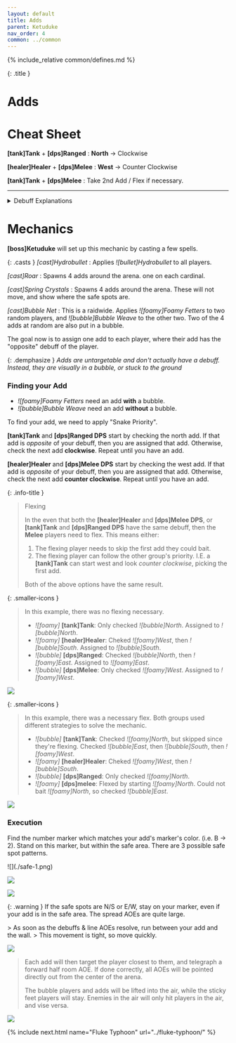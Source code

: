 ```yaml
---
layout: default
title: Adds
parent: Ketuduke
nav_order: 4
common: ../common
---
```


{% include_relative common/defines.md %}

{: .title }
# Adds

# Cheat Sheet
**[tank]Tank** + **[dps]Ranged**
: **North** -> Clockwise

**[healer]Healer** + **[dps]Melee**
: **West** -> Counter Clockwise

**[tank]Tank** + **[dps]Melee**
: Take 2nd Add / Flex if necessary.

------

<details class="debuffs-hideable">
<summary><span>Debuff Explanations</span></summary>
<div markdown="block">
{% include_relative debuffs/hydrobullet.md %}
{% include_relative debuffs/bubbleweave.md %}
{% include_relative debuffs/foamyfetters.md %}
</div>
</details>

# Mechanics

**[boss]Ketuduke** will set up this mechanic by casting a few spells.

{: .casts }
*[cast]Hydrobullet*
: Applies *![bullet]Hydrobullet* to all players.

*[cast]Roar*
: Spawns 4 adds around the arena. one on each cardinal.

*[cast]Spring Crystals*
: Spawns 4 adds around the arena. These will not move, and show where the safe
  spots are.

*[cast]Bubble Net*
: This is a raidwide. Applies *![foamy]Foamy Fetters* to two random players, and
  *![bubble]Bubble Weave* to the other two. Two of the 4 adds at random are also
  put in a bubble.

The goal now is to assign one add to each player, where their add has the
"opposite" debuff of the player.

{: .demphasize }
*Adds are untargetable and don't actually have a debuff. Instead, they are
visually in a bubble, or stuck to the ground*

### Finding your Add

* *![foamy]Foamy Fetters* need an add **with** a bubble.
* *![bubble]Bubble Weave* need an add **without** a bubble.

To find your add, we need to apply "Snake Priority".

**[tank]Tank** and **[dps]Ranged DPS** start by checking the north add. If that
add is *opposite* of your debuff, then you are assigned that add. Otherwise,
check the next add **clockwise**. Repeat until you have an add.

**[healer]Healer** and **[dps]Melee DPS** start by checking the west add. If that
add is *opposite* of your debuff, then you are assigned that add. Otherwise,
check the next add **counter clockwise**. Repeat until you have an add.

{: .info-title }
> Flexing
>
> In the even that both the **[healer]Healer** and **[dps]Melee DPS**,
> or **[tank]Tank** and **[dps]Ranged DPS** have the same debuff, then the
> **Melee** players need to flex. This means either:
>
> 1. The flexing player needs to skip the first add they could bait.
> 2. The flexing player can follow the other group's priority. I.E. a
> **[tank]Tank** can start west and look *counter clockwise*, picking the first add.
>
> Both of the above options have the same result.

<div class="mechanics" markdown="1">

{: .smaller-icons }
> In this example, there was no flexing necessary.
>
> * *![foamy]* **[tank]Tank**: Only checked *![bubble]North*. Assigned to *![bubble]North*.
> * *![foamy]* **[healer]Healer**: Cheked *![foamy]West*, then *![bubble]South*. Assigned to *![bubble]South*.
> * *![bubble]* **[dps]Ranged**: Checked *![bubble]North*, then *![foamy]East*. Assigned to *![foamy]East*.
> * *![bubble]* **[dps]Melee**: Only checked *![foamy]West*. Assigned to *![foamy]West*.

![](./assignment-1.png)

{: .smaller-icons }
> In this example, there was a necessary flex. Both groups used different
> strategies to solve the mechanic.
>
> * *![bubble]* **[tank]Tank**: Checked *![foamy]North*, but skipped since they're flexing. Checked *![bubble]East*, then *![bubble]South*, then *![foamy]West*.
> * *![foamy]* **[healer]Healer**: Cheked *![foamy]West*, then *![bubble]South*.
> * *![bubble]* **[dps]Ranged**: Only checked *![foamy]North*.
> * *![foamy]* **[dps]melee**: Flexed by starting *![foamy]North*. Could not bait *![foamy]North*, so checked *![bubble]East*.

![](./assignment-2.png)
</div>

### Execution

Find the number marker which matches your add's marker's color. (i.e. B -> 2).
Stand on this marker, but within the safe area. There are 3 possible safe spot
patterns.

<div class="timeline" markdown="1">
![](./safe-1.png)

![](./safe-2.png)

![](./safe-3.png)
</div>

{: .warning }
If the safe spots are N/S or E/W, stay on your marker, even if your add is in
the safe area. The spread AOEs are quite large.

<div class="mechanics" markdown="1">
> As soon as the debuffs & line AOEs resolve, run between your add and the wall.
> This movement is tight, so move quickly.

![](./execution-1.png)

> Each add will then target the player closest to them, and telegraph a forward
> half room AOE. If done correctly, all AOEs will be pointed directly out from
> the center of the arena.
>
> The bubble players and adds will be lifted into the air, while the sticky feet
> players will stay. Enemies in the air will only hit players in the air, and
> vise versa.

![](./execution-2.png)
</div>

{% include next.html name="Fluke Typhoon" url="../fluke-typhoon/" %}
